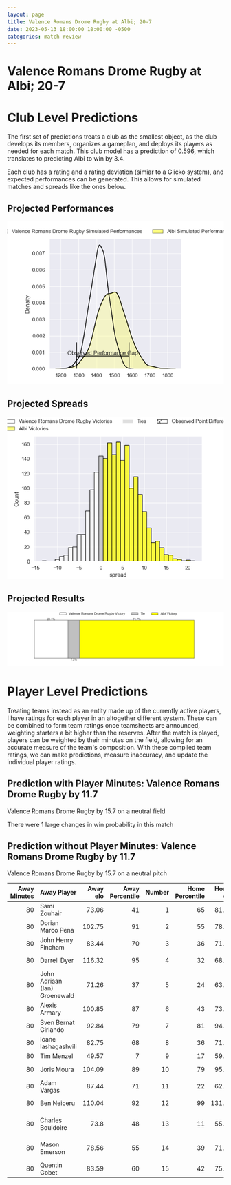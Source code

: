 ```yaml
---  
layout: page  
title: Valence Romans Drome Rugby at Albi; 20-7  
date: 2023-05-13 18:00:00 18:00:00 -0500  
categories: match review  
---
```

# Valence Romans Drome Rugby at Albi; 20-7

# Club Level Predictions


The first set of predictions treats a club as the smallest object, as the club develops its members, organizes a gameplan, and deploys its players as needed for each match. This club model has a prediction of 0.596, which translates to predicting Albi to win by 3.4.

Each club has a rating and a rating deviation (simiar to a Glicko system), and expected performances can be generated. This allows for simulated matches and spreads like the ones below.
## Projected Performances


![Projected Performances](plots/performances_2023-05-13-Albi-ValenceRomansDromeRugby.png)
## Projected Spreads


![Projected Spreads](plots/spreads_2023-05-13-Albi-ValenceRomansDromeRugby.png)
## Projected Results


![Projected Results](plots/resultbar_2023-05-13-Albi-ValenceRomansDromeRugby.png)
# Player Level Predictions


Treating teams instead as an entity made up of the currently active players, I have ratings for each player in an altogether different system. These can be combined to form team ratings once teamsheets are announced, weighting starters a bit higher than the reserves. After the match is played, players can be weighted by their minutes on the field, allowing for an accurate measure of the team's composition. With these compiled team ratings, we can make predictions, measure inaccuracy, and update the individual player ratings.
## Prediction with Player Minutes: Valence Romans Drome Rugby by 11.7


Valence Romans Drome Rugby by 15.7 on a neutral field

There were 1 large changes in win probability in this match
## Prediction without Player Minutes: Valence Romans Drome Rugby by 11.7


Valence Romans Drome Rugby by 15.7 on a neutral pitch



|   Away Minutes | Away Player                   |   Away elo |   Away Percentile |   Number |   Home Percentile |   Home elo | Home Player                 |   Home Minutes |
|---------------:|:------------------------------|-----------:|------------------:|---------:|------------------:|-----------:|:----------------------------|---------------:|
|             80 | Sami Zouhair                  |      73.06 |                41 |        1 |                65 |      81.59 | Antoine Soave               |             80 |
|             80 | Dorian Marco Pena             |     102.75 |                91 |        2 |                55 |      78.15 | Reinach Venter              |             80 |
|             80 | John Henry Fincham            |      83.44 |                70 |        3 |                36 |      71.04 | Dimitri Tchapnga            |             80 |
|             80 | Darrell Dyer                  |     116.32 |                95 |        4 |                32 |      68.42 | Pierre Roussel              |             80 |
|             80 | John Adriaan (Ian) Groenewald |      71.26 |                37 |        5 |                24 |      63.91 | Jacques Jacobus Engelbrecht |             80 |
|             80 | Alexis Armary                 |     100.85 |                87 |        6 |                43 |      73.42 | Vincent Calas               |             80 |
|             80 | Sven Bernat Girlando          |      92.84 |                79 |        7 |                81 |      94.64 | Lucas Guillaume             |             80 |
|             80 | Ioane Iashagashvili           |      82.75 |                68 |        8 |                36 |      71.12 | Camille Jarreau             |             80 |
|             80 | Tim Menzel                    |      49.57 |                 7 |        9 |                17 |      59.14 | Théo Vidal                  |             80 |
|             80 | Joris Moura                   |     104.09 |                89 |       10 |                79 |      95.62 | Benjamin Pehau              |             80 |
|             80 | Adam Vargas                   |      87.44 |                71 |       11 |                22 |      62.65 | Luca Sperandio              |             80 |
|             80 | Ben Neiceru                   |     110.04 |                92 |       12 |                99 |     131.67 | Baptiste Couchinave         |             80 |
|             80 | Charles Bouldoire             |      73.8  |                48 |       13 |                11 |      55.49 | James Haydn Tedder          |             80 |
|             80 | Mason Emerson                 |      78.56 |                55 |       14 |                39 |      71.45 | Charly Vicenzo Trussardi    |             80 |
|             80 | Quentin Gobet                 |      83.59 |                60 |       15 |                42 |      75.29 | Enzo Marzocca               |             80 |


